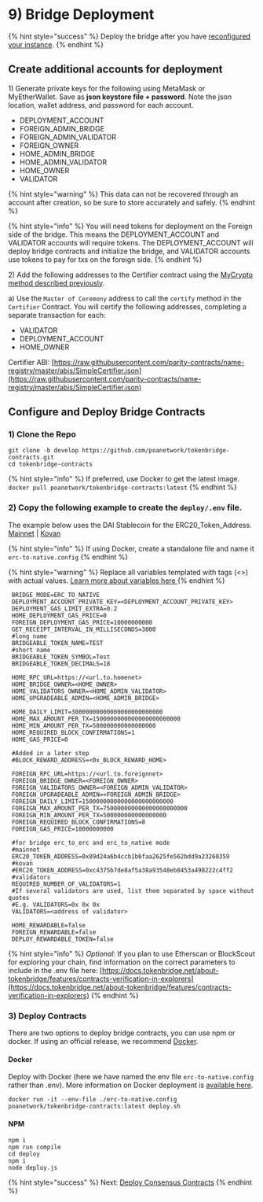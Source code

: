 # 9\) Bridge Deployment

{% hint style="success" %}
Deploy the bridge after you have [reconfigured your instance](5-reconfigure-instances.md).
{% endhint %}

## Create additional accounts for deployment

1\) Generate private keys for the following using MetaMask or MyEtherWallet. Save as **json keystore file + password**. Note the json location,  wallet address, and password for each account.

* DEPLOYMENT\_ACCOUNT
* FOREIGN\_ADMIN\_BRIDGE
* FOREIGN\_ADMIN\_VALIDATOR
* FOREIGN\_OWNER
* HOME\_ADMIN\_BRIDGE
* HOME\_ADMIN\_VALIDATOR
* HOME\_OWNER
* VALIDATOR

{% hint style="warning" %}
This data can not be recovered through an account after creation, so be sure to store accurately and safely.
{% endhint %}

{% hint style="info" %}
You will need tokens for deployment on the Foreign side of the bridge. This means the DEPLOYMENT\_ACCOUNT and VALIDATOR accounts will require tokens. The DEPLOYMENT\_ACCOUNT will deploy bridge contracts and initialize the bridge, and VALIDATOR accounts use tokens to pay for txs on the foreign side.
{% endhint %}

2\) Add the following addresses to the Certifier contract using the [MyCrypto method described previously](5-reconfigure-instances.md#call-contract-methods-using-mycrypto).

a\) Use the `Master of Ceremony` address to call the `certify` method in the `Certifier` Contract. You will certify the following addresses, completing a separate transaction for each:

* VALIDATOR
* DEPLOYMENT\_ACCOUNT
* HOME\_OWNER

Certifier ABI: [https://raw.githubusercontent.com/parity-contracts/name-registry/master/abis/SimpleCertifier.json](https://raw.githubusercontent.com/parity-contracts/name-registry/master/abis/SimpleCertifier.json)

## Configure and Deploy Bridge Contracts

### 1\) Clone the Repo

```text
git clone -b develop https://github.com/poanetwork/tokenbridge-contracts.git
cd tokenbridge-contracts
```

{% hint style="info" %}
If preferred, use Docker to get the latest image.   
`docker pull poanetwork/tokenbridge-contracts:latest`
{% endhint %}

### 2\) Copy the following example to create the `deploy/.env` file. 

The example below uses the DAI Stablecoin for the ERC20\_Token\_Address.  [Mainnet](https://etherscan.io/token/0x89d24a6b4ccb1b6faa2625fe562bdd9a23260359) \| [Kovan](https://kovan.etherscan.io/address/0xc4375b7de8af5a38a93548eb8453a498222c4ff2)

{% hint style="info" %}
If using Docker, create a standalone file and name it `erc-to-native.config`
{% endhint %}

{% hint style="warning" %}
Replace all variables templated with tags \(&lt;&gt;\) with actual values. [Learn more about variables here ](https://github.com/poanetwork/tokenbridge-contracts/blob/master/deploy/README.md#erc-to-native-bridge-mode-configuration-example)
{% endhint %}

```text
 BRIDGE_MODE=ERC_TO_NATIVE
 DEPLOYMENT_ACCOUNT_PRIVATE_KEY=<DEPLOYMENT_ACCOUNT_PRIVATE_KEY>
 DEPLOYMENT_GAS_LIMIT_EXTRA=0.2
 HOME_DEPLOYMENT_GAS_PRICE=0
 FOREIGN_DEPLOYMENT_GAS_PRICE=10000000000
 GET_RECEIPT_INTERVAL_IN_MILLISECONDS=3000
 #long name
 BRIDGEABLE_TOKEN_NAME=TEST
 #short name
 BRIDGEABLE_TOKEN_SYMBOL=Test
 BRIDGEABLE_TOKEN_DECIMALS=18

 HOME_RPC_URL=https://<url.to.homenet>
 HOME_BRIDGE_OWNER=<HOME_OWNER>
 HOME_VALIDATORS_OWNER=<HOME_ADMIN_VALIDATOR>
 HOME_UPGRADEABLE_ADMIN=<HOME_ADMIN_BRIDGE>

 HOME_DAILY_LIMIT=30000000000000000000000000
 HOME_MAX_AMOUNT_PER_TX=1500000000000000000000000
 HOME_MIN_AMOUNT_PER_TX=500000000000000000
 HOME_REQUIRED_BLOCK_CONFIRMATIONS=1
 HOME_GAS_PRICE=0
 
 #Added in a later step
 #BLOCK_REWARD_ADDRESS=<0x_BLOCK_REWARD_HOME>

 FOREIGN_RPC_URL=https://<url.to.foreignnet>
 FOREIGN_BRIDGE_OWNER=<FOREIGN_OWNER>
 FOREIGN_VALIDATORS_OWNER=<FOREIGN_ADMIN_VALIDATOR>
 FOREIGN_UPGRADEABLE_ADMIN=<FOREIGN_ADMIN_BRIDGE>
 FOREIGN_DAILY_LIMIT=15000000000000000000000000
 FOREIGN_MAX_AMOUNT_PER_TX=750000000000000000000000
 FOREIGN_MIN_AMOUNT_PER_TX=500000000000000000
 FOREIGN_REQUIRED_BLOCK_CONFIRMATIONS=8
 FOREIGN_GAS_PRICE=18000000000

 #for bridge erc_to_erc and erc_to_native mode
 #mainnet
 ERC20_TOKEN_ADDRESS=0x89d24a6b4ccb1b6faa2625fe562bdd9a23260359
 #kovan
 #ERC20_TOKEN_ADDRESS=0xc4375b7de8af5a38a93548eb8453a498222c4ff2
 #validators
 REQUIRED_NUMBER_OF_VALIDATORS=1
 #If several validators are used, list them separated by space without quotes
 #E.g. VALIDATORS=0x 0x 0x
 VALIDATORS=<address of validator>
 
 HOME_REWARDABLE=false
 FOREIGN_REWARDABLE=false
 DEPLOY_REWARDABLE_TOKEN=false
```

{% hint style="info" %}
_Optional:_ If you plan to use Etherscan or BlockScout for exploring your chain, find information on the correct parameters to include in the .env file here: [https://docs.tokenbridge.net/about-tokenbridge/features/contracts-verification-in-explorers](https://docs.tokenbridge.net/about-tokenbridge/features/contracts-verification-in-explorers)
{% endhint %}

### 3\) Deploy Contracts

There are two options to deploy bridge contracts, you can use npm or docker. If using an official release, we recommend [Docker](https://www.docker.com/products/container-runtime).

#### Docker

Deploy with Docker \(here we have named the env file `erc-to-native.config` rather than .env\). More information on Docker deployment is [available here](https://github.com/poanetwork/tokenbridge-contracts/blob/master/README.md#deployment-in-the-docker-environment).

```text
docker run -it --env-file ./erc-to-native.config poanetwork/tokenbridge-contracts:latest deploy.sh
```

#### NPM

```text
npm i
npm run compile
cd deploy
npm i
node deploy.js
```

{% hint style="success" %}
Next: [Deploy Consensus Contracts](deploy-consensus-contracts-on-moc-node.md)
{% endhint %}

